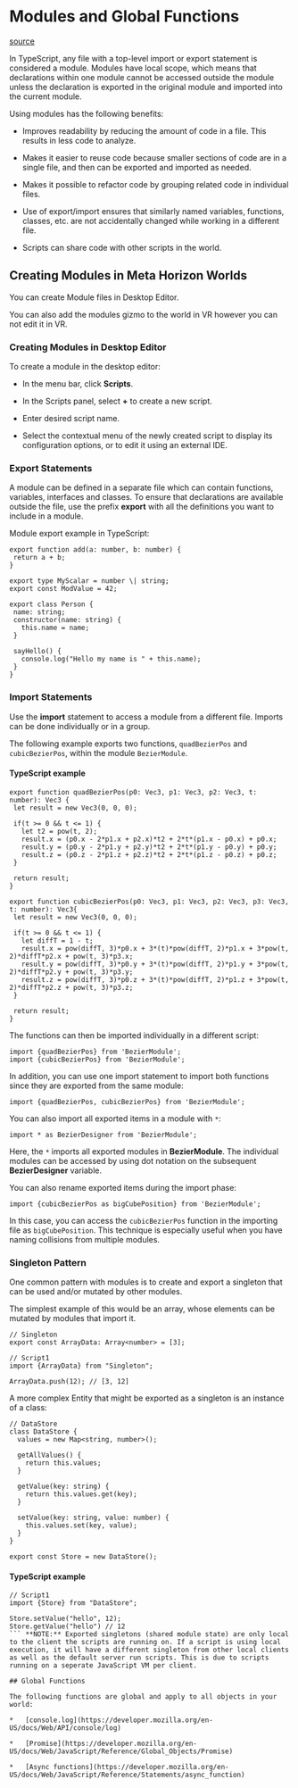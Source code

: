 # Modules and Global Functions

[source](https://developers.meta.com/horizon-worlds/learn/documentation/typescript/getting-started/modules-and-global-functions)

In TypeScript, any file with a top-level import or export statement is considered a module. Modules have local scope, which means that declarations within one module cannot be accessed outside the module unless the declaration is exported in the original module and imported into the current module.

Using modules has the following benefits:

*   Improves readability by reducing the amount of code in a file. This results in less code to analyze.

*   Makes it easier to reuse code because smaller sections of code are in a single file, and then can be exported and imported as needed.

*   Makes it possible to refactor code by grouping related code in individual files.

*   Use of export/import ensures that similarly named variables, functions, classes, etc. are not accidentally changed while working in a different file.

*   Scripts can share code with other scripts in the world.

## Creating Modules in Meta Horizon Worlds

You can create Module files in Desktop Editor.

You can also add the modules gizmo to the world in VR however you can not edit it in VR.

### Creating Modules in Desktop Editor

To create a module in the desktop editor:

*   In the menu bar, click **Scripts**.

*   In the Scripts panel, select **+** to create a new script.

*   Enter desired script name.

*   Select the contextual menu of the newly created script to display its configuration options, or to edit it using an external IDE.

### Export Statements

A module can be defined in a separate file which can contain functions, variables, interfaces and classes. To ensure that declarations are available outside the file, use the prefix **export** with all the definitions you want to include in a module.

Module export example in TypeScript:

```
export function add(a: number, b: number) {
 return a + b;
}

export type MyScalar = number \| string;
export const ModValue = 42;

export class Person {
 name: string;
 constructor(name: string) {
   this.name = name;
 }

 sayHello() {
   console.log("Hello my name is " + this.name);
 }
}
```

### Import Statements

Use the **import** statement to access a module from a different file. Imports can be done individually or in a group.

The following example exports two functions, `quadBezierPos` and `cubicBezierPos`, within the module `BezierModule`.

#### TypeScript example

```
export function quadBezierPos(p0: Vec3, p1: Vec3, p2: Vec3, t: number): Vec3 {
 let result = new Vec3(0, 0, 0);

 if(t >= 0 && t <= 1) {
   let t2 = pow(t, 2);
   result.x = (p0.x - 2*p1.x + p2.x)*t2 + 2*t*(p1.x - p0.x) + p0.x;
   result.y = (p0.y - 2*p1.y + p2.y)*t2 + 2*t*(p1.y - p0.y) + p0.y;
   result.z = (p0.z - 2*p1.z + p2.z)*t2 + 2*t*(p1.z - p0.z) + p0.z;
 }

 return result;
}

export function cubicBezierPos(p0: Vec3, p1: Vec3, p2: Vec3, p3: Vec3, t: number): Vec3{
 let result = new Vec3(0, 0, 0);

 if(t >= 0 && t <= 1) {
   let diffT = 1 - t;
   result.x = pow(diffT, 3)*p0.x + 3*(t)*pow(diffT, 2)*p1.x + 3*pow(t, 2)*diffT*p2.x + pow(t, 3)*p3.x;
   result.y = pow(diffT, 3)*p0.y + 3*(t)*pow(diffT, 2)*p1.y + 3*pow(t, 2)*diffT*p2.y + pow(t, 3)*p3.y;
   result.z = pow(diffT, 3)*p0.z + 3*(t)*pow(diffT, 2)*p1.z + 3*pow(t, 2)*diffT*p2.z + pow(t, 3)*p3.z;
 }

 return result;
}
```

The functions can then be imported individually in a different script:

```
import {quadBezierPos} from 'BezierModule';
import {cubicBezierPos} from 'BezierModule';
```

In addition, you can use one import statement to import both functions since they are exported from the same module:

```
import {quadBezierPos, cubicBezierPos} from 'BezierModule';
```

You can also import all exported items in a module with `*`:

```
import * as BezierDesigner from 'BezierModule';
```

Here, the `*` imports all exported modules in **BezierModule**. The individual modules can be accessed by using dot notation on the subsequent **BezierDesigner** variable.

You can also rename exported items during the import phase:

```
import {cubicBezierPos as bigCubePosition} from 'BezierModule';
```

In this case, you can access the `cubicBezierPos` function in the importing file as `bigCubePosition`. This technique is especially useful when you have naming collisions from multiple modules.

### Singleton Pattern

One common pattern with modules is to create and export a singleton that can be used and/or mutated by other modules.

The simplest example of this would be an array, whose elements can be mutated by modules that import it.

```
// Singleton
export const ArrayData: Array<number> = [3];
```

```
// Script1
import {ArrayData} from "Singleton";

ArrayData.push(12); // [3, 12]
```

A more complex Entity that might be exported as a singleton is an instance of a class:

```
// DataStore
class DataStore {  
  values = new Map<string, number>(); 

  getAllValues() {   
    return this.values; 
  } 

  getValue(key: string) {   
    return this.values.get(key); 
  } 

  setValue(key: string, value: number) {   
    this.values.set(key, value); 
  }
}

export const Store = new DataStore();
```

#### TypeScript example

```
// Script1
import {Store} from "DataStore";

Store.setValue("hello", 12);
Store.getValue("hello") // 12
``` **NOTE:** Exported singletons (shared module state) are only local to the client the scripts are running on. If a script is using local execution, it will have a different singleton from other local clients as well as the default server run scripts. This is due to scripts running on a seperate JavaScript VM per client.

## Global Functions

The following functions are global and apply to all objects in your world:

*   [console.log](https://developer.mozilla.org/en-US/docs/Web/API/console/log)

*   [Promise](https://developer.mozilla.org/en-US/docs/Web/JavaScript/Reference/Global_Objects/Promise)

*   [Async functions](https://developer.mozilla.org/en-US/docs/Web/JavaScript/Reference/Statements/async_function)

 

 

 

 

 

 

 

 

 

 

 

 

 

 

 

 

 

 

 

 

 

 

 

 

 

 

 

 

 

 

 

 

 

 

 

 

 

 

 

 

 

 

 

 

 

 

 